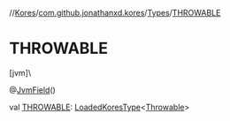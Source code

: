 //[Kores](../../../index.md)/[com.github.jonathanxd.kores](../index.md)/[Types](index.md)/[THROWABLE](-t-h-r-o-w-a-b-l-e.md)

# THROWABLE

[jvm]\

@[JvmField](https://kotlinlang.org/api/latest/jvm/stdlib/kotlin.jvm/-jvm-field/index.html)()

val [THROWABLE](-t-h-r-o-w-a-b-l-e.md): [LoadedKoresType](../../com.github.jonathanxd.kores.type/-loaded-kores-type/index.md)<[Throwable](https://kotlinlang.org/api/latest/jvm/stdlib/kotlin/-throwable/index.html)>
